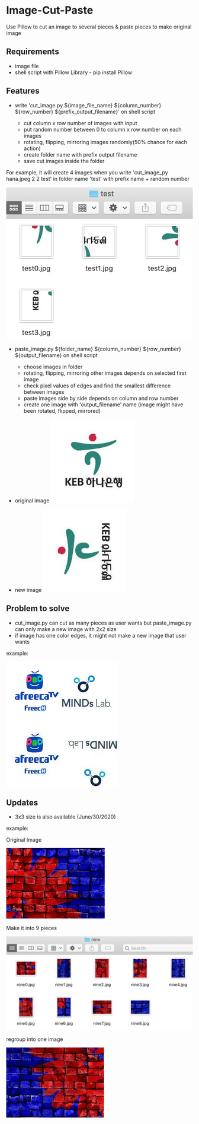 # Image-Cut-Paste
Use Pillow to cut an image to several pieces &amp;  paste pieces to make original image

## Requirements

* image file
* shell script with Pillow Library - pip install Pillow

## Features

- write 'cut_image.py ${image_file_name} ${column_number}  ${row_number} ${prefix_output_filename}' on shell script

  - cut column x row number of images with input
  - put random number between 0 to column x row number on each images
  - rotating, flipping, mirroring images randomly(50% chance for each action)
  - create folder name with prefix output filename
  - save cut images inside the folder

For example, it will create 4 images when you write 'cut_image_py hana.jpeg 2 2 test' in folder name 'test' with prefix name + random number

![](res/1.png)

- paste_image.py ${folder_name} ${column_number}  ${row_number} ${output_filename} on shell script

  - choose images in folder
  - rotating, flipping, mirroring other images depends on selected first image
  - check pixel values of edges and find the smallest difference between images
  - paste images side by side depends on column and row number
  - create one image with 'output_filename' name (image might have been rotated, flipped, mirrored)
  
* original image
![](res/hana.jpeg)

* new image
![](res/newhana.jpg)

## Problem to solve

- cut_image.py can cut as many pieces as user wants but paste_image.py can only make a new image with 2x2 size
- if image has one color edges, it might not make a new image that user wants

example:

![](res/mindsLabInfo.jpeg)
![](res/newmindslab.jpg)

## Updates

- 3x3 size is also available (June/30/2020)

example:

Original Image

![](res/images.jpeg)

Make it into 9 pieces

![](res/nine_part.png)

regroup into one image

![](res/nine.jpg)
